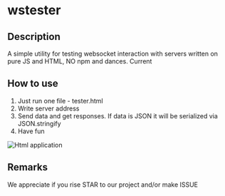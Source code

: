 # wstester

## Description

A simple utility for testing websocket interaction with servers written on pure JS and HTML, NO npm and dances.
Current 

## How to use
1. Just run one file - tester.html
2. Write server address
3. Send data and get responses. If data is JSON it will be serialized via JSON.stringify
4. Have fun

![Html application](https://user-images.githubusercontent.com/18068522/119359577-37752200-bcc3-11eb-8fd7-3706acbb5f11.png)

## Remarks
We appreciate if you rise STAR to our project and/or make ISSUE

